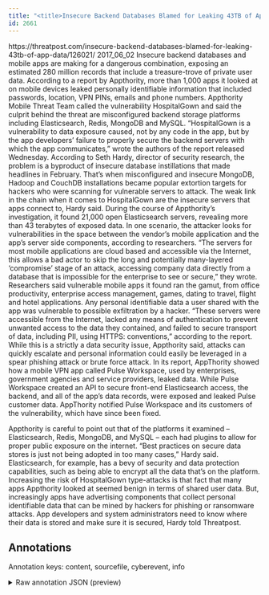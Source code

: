 ```yaml
---
title: "<title>Insecure Backend Databases Blamed for Leaking 43TB of App Data | Threatpost | The first stop for security news</title>"
id: 2661
---
```


<title>Insecure Backend Databases Blamed for Leaking 43TB of App Data | Threatpost | The first stop for security news</title>
<source> https://threatpost.com/insecure-backend-databases-blamed-for-leaking-43tb-of-app-data/126021/ </source>
<date> 2017_06_02 </date>
<text>
Insecure backend databases and mobile apps are making for a dangerous combination, exposing an estimated 280 million records that include a treasure-trove of private user data. According to a report by Appthority, more than 1,000 apps it looked at on mobile devices leaked personally identifiable information that included passwords, location, VPN PINs, emails and phone numbers.
Appthority Mobile Threat Team called the vulnerability HospitalGown and said the culprit behind the threat are misconfigured backend storage platforms including Elasticsearch, Redis, MongoDB and MySQL.
“HospitalGown is a vulnerability to data exposure caused, not by any code in the app, but by the app developers’ failure to properly secure the backend servers with which the app communicates,” wrote the authors of the report released Wednesday.
According to Seth Hardy, director of security research, the problem is a byproduct of insecure database instillations that made headlines in February. That’s when misconfigured and insecure MongoDB, Hadoop and CouchDB installations became popular extortion targets for hackers who were scanning for vulnerable servers to attack.
The weak link in the chain when it comes to HospitalGown are the insecure servers that apps connect to, Hardy said. During the course of Appthority’s investigation, it found 21,000 open Elasticsearch servers, revealing more than 43 terabytes of exposed data.
In one scenario, the attacker looks for vulnerabilities in the space between the vendor’s mobile application and the app’s server side components, according to researchers. “The servers for most mobile applications are cloud based and accessible via the Internet, this allows a bad actor to skip the long and potentially many-layered ‘compromise’ stage of an attack, accessing company data directly from a database that is impossible for the enterprise to see or secure,” they wrote.
Researchers said vulnerable mobile apps it found ran the gamut, from office productivity, enterprise access management, games, dating to travel, flight and hotel applications. Any personal identifiable data a user shared with the app was vulnerable to possible exfiltration by a hacker.
“These servers were accessible from the Internet, lacked any means of authentication to prevent unwanted access to the data they contained, and failed to secure transport of data, including PII, using HTTPS: conventions,” according to the report. While this is a strictly a data security issue, Appthority said, attacks can quickly escalate and personal information could easily be leveraged in a spear phishing attack or brute force attack.
In its report, AppThority showed how a mobile VPN app called Pulse Workspace, used by enterprises, government agencies and service providers, leaked data. While Pulse Workspace created an API to secure front-end Elasticsearch access, the backend, and all of the app’s data records, were exposed and leaked Pulse customer data. AppThority notified Pulse Workspace and its customers of the vulnerability, which have since been fixed.

Appthority is careful to point out that of the platforms it examined – Elasticsearch, Redis, MongoDB, and MySQL – each had plugins to allow for proper public exposure on the internet. “Best practices on secure data stores is just not being adopted in too many cases,” Hardy said.
Elasticsearch, for example, has a bevy of security and data protection capabilities, such as being able to encrypt all the data that’s on the platform.
Increasing the risk of HospitalGown type-attacks is that fact that many apps Appthority looked at seemed benign in terms of shared user data. But, increasingly apps have advertising components that collect personal identifiable data that can be mined by hackers for phishing or ransomware attacks.
App developers and system administrators need to know where their data is stored and make sure it is secured, Hardy told Threatpost. 
</text>



## Annotations

Annotation keys: content, sourcefile, cyberevent, info

<details>
<summary>Raw annotation JSON (preview)</summary>

```json
{
  "content": "Insecure backend databases and mobile apps are making for a dangerous combination, exposing an estimated 280 million records that include a treasure-trove of private user data. According to a report by Appthority, more than 1,000 apps it looked at on mobile devices leaked personally identifiable information that included passwords, location, VPN PINs, emails and phone numbers. Appthority Mobile Threat Team called\u00a0the vulnerability HospitalGown and said the culprit behind the threat are\u00a0misconfigured backend storage platforms including Elasticsearch, Redis, MongoDB and MySQL. \u201cHospitalGown is a vulnerability to data exposure caused, not by any code in the app, but by the app developers\u2019 failure to properly secure the backend servers with which the app communicates,\u201d wrote the authors of the report released Wednesday. According to Seth Hardy, director of security research, the problem is a byproduct of insecure database instillations that made headlines in February. That\u2019s when misconfigured and insecure MongoDB, Hadoop and CouchDB installations became popular extortion targets for hackers who were scanning for vulnerable servers to attack. The weak link in the chain when it comes to HospitalGown are the insecure servers that apps connect to, Hardy\u00a0said. During the course of Appthority\u2019s investigation, it found 21,000 open Elasticsearch servers, revealing more than 43 terabytes of exposed data. In one scenario, the attacker looks for vulnerabilities in the space between the vendor\u2019s mobile application and the app\u2019s server side components, according to researchers. \u201cThe servers for most mobile applications are cloud based and accessible via the Internet, this allows a bad actor to skip the long and potentially many-layered \u2018compromise\u2019 stage of an attack, accessing company data directly from a database that is impossible for the enterprise to see or secure,\u201d they wrote. Researchers said vulnerable mobile apps it found ran the gamut, from office productivity, enterprise access management, games, dating to travel, flight and hotel applications. Any personal identifiable data a user shared with the app was vulnerable to possible exfiltration by a hacker. \u201cThese servers were accessible from the Internet, lacked any means of authentication to prevent unwanted access to the data they contained, and failed to secure transport of data, including PII, using HTTPS: conventions,\u201d according to the report. While this is a strictly a data security issue, Appthority said, attacks can quickly escalate and personal information could easily be leveraged in a spear phishing attack or brute force attack. In its report, AppThority showed how a mobile VPN app called Pulse Workspace, used by enterprises, government agencies and service providers, leaked data. While Pulse Workspace created an API to secure front-end Elasticsearch access, the backend, and all of the app\u2019s data records, were exposed and leaked Pulse customer data. AppThority notified Pulse Workspace and its customers of the vulnerability, which have since been fixed.  Appthority is careful to point out that of the platforms it examined \u2013 Elasticsearch, Redis, MongoDB, and MySQL \u2013 each had plugins to allow for proper public exposure on the internet. \u201cBest practices on secure data stores is just not being adopted in too many cases,\u201d Hardy said. Elasticsearch, for example, has a bevy of security and data protection capabilities, such as being able to encrypt all the data that\u2019s on the platform. Increasing the risk of HospitalGown type-attacks is that fact that many apps\u00a0Appthority looked at seemed benign in terms of shared user data. But, increasingly apps have advertising components that collect personal identifiable data that can be mined by hackers for phishing or ransomware attacks. App developers and system administrators need to know where their data is sto
```
</details>
